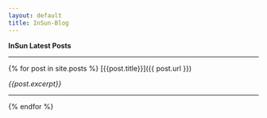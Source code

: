 ```yaml
---
layout: default
title: InSun-Blog
---
```

**InSun Latest Posts**

---
{% for post in site.posts %}
[{{post.title}}]({{ post.url }})  

*{{post.excerpt}}*  

---  

{% endfor %}
